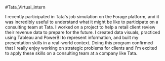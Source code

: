 #Tata_Virtual_intern

I recently participated in Tata's job simulation on the Forage platform, and it was incredibly useful to understand what it might be like to participate on a consulting team at Tata.
I worked on a project to help a retail client review their revenue data to prepare for the future. I created data visuals, practiced using Tableau and PowerBI to represent information, and built my presentation skills in a real-world context.
Doing this program confirmed that I really enjoy working on strategic problems for clients and I'm excited to apply these skills on a consulting team at a company like Tata.
